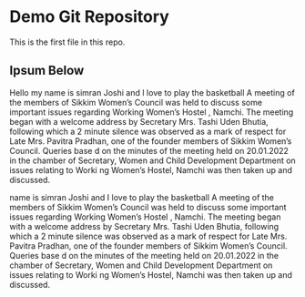 # Demo Git Repository

This is the first file in this repo.


## Ipsum Below

Hello my name is simran Joshi and I love to play the basketball A meeting of 
the members of Sikkim Women’s Council was held to discuss some important issues regarding Working Women’s Hostel , 
Namchi. The meeting began with a welcome address by Secretary Mrs. Tashi Uden Bhutia, following which a 2 minute silence 
was observed as a mark of respect for Late Mrs. Pavitra Pradhan, one of the founder members of Sikkim Women’s Council. Queries base
d on the minutes of the meeting held on 20.01.2022 in the chamber of Secretary, Women and Child Development Department on issues relating to Worki
ng Women’s Hostel, Namchi was then taken up and discussed.

name is simran Joshi and I love to play the basketball A meeting of 
the members of Sikkim Women’s Council was held to discuss some important issues regarding Working Women’s Hostel , 
Namchi. The meeting began with a welcome address by Secretary Mrs. Tashi Uden Bhutia, following which a 2 minute silence 
was observed as a mark of respect for Late Mrs. Pavitra Pradhan, one of the founder members of Sikkim Women’s Council. Queries base
d on the minutes of the meeting held on 20.01.2022 in the chamber of Secretary, Women and Child Development Department on issues relating to Worki
ng Women’s Hostel, Namchi was then taken up and discussed.